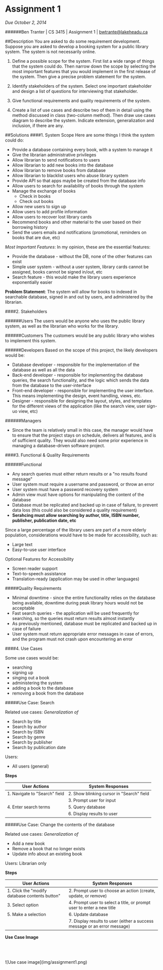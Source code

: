 Assignment 1
=============

*Due October 2, 2014*

######Ben Tranter | CS 3415 | Assignment 1 | bwtrante@lakeheadu.ca

##Description
You are asked to do some requirement development. Suppose you are asked to develop a booking system for a public library system. The system is not necessarily online.

1. Define a possible scope for the system. First list a wide range of things that the system could do. Then narrow down the scope by selecting the most important features that you would implement in the first release of the system. Then give a precise problem statement for the system.

2. Identify stakeholders of the system. Select one important stakeholder and design a list of questions for interviewing that stakeholder.

3. Give functional requirements and quality requirements of the system.

4. Create a list of use cases and describe two of them in detail using the method discussed in class (two-column method). Then draw use cases diagram to describe the system. Indicate extension, generalization and inclusion, if there are any.

##Solutions
####1. System Scope
Here are some things I think the system could do:
- Provide a database containing every book, with a system to manage it
- Give the librarian administrative privileges
- Allow librarian to send notifications to users
- Allow librarian to add new books into the database
- Allow librarian to remove books from database
- Allow librarian to blacklist users who abuse library system
- Provide API so that apps maybe be created from the database info
- Allow users to search for availability of books through the system
- Manage the exchange of books
  - Check in books
  - Check out books
- Allow new users to sign up
- Allow users to add profile information
- Allow users to recover lost library cards
- Recommend books and other material to the user based on their borrowing history
- Send the users emails and notifications (promotional, reminders on books that are due, etc)

*Most Important Features*: In my opinion, these are the essential features:
- Provide the database - without the DB, none of the other features can exist
- Simple user system - without a user system, library cards cannot be assigned, books cannot be signed in/out, etc
- Search feature - this would make the library users experience exponentially easier

**Problem Statement**: The system will allow for books to indexed in searchable database, signed in and out by users, and administered by the librarian.

####2. Stakeholders

######Users
The users would be anyone who uses the public library system, as well as the librarian who works for the library.

######Customers
The customers would be any public library who wishes to implement this system.

######Developers
Based on the scope of this project, the likely developers would be:
- Database developer - responsible for the implementation of the database as well as all the data
- Back-end developer - responsible for implementing the database queries, the search functionality, and the logic which sends the data from the database to the user-interface
- Front-end developer - responsible for implementing the user interface. This means implementing the design, event handling, views, etc.
- Designer - responsible for designing the layout, styles, and templates for the different views of the application (like the search view, user sign-uo view, etc)

######Managers
- Since the team is relatively small in this case, the manager would have to ensure that the project stays on schedule, delivers all features, and is of sufficient quality. They would also need some prior experience in managing a database-driven software project.

####3. Functional & Quality Requirements

######Functional
- Any search queries must either return results or a "no results found message"
- User system must require a username and password, or throw an error
- User system must have a password recovery system
- Admin view must have options for manipulating the content of the database
- Database must be replicated and backed up in case of failure, to prevent data loss (this could also be considered a quality requirement)
- **Serahcing must allow searching by author, title, ISBN number, publisher, publication date, etc**

Since a large percentage of the library users are part of a more elderly population, considerations would have to be made for accessibility, such as:
- Large text
- Easy-to-use user interface

Optional Features for Accessibility
- Screen reader support
- Text-to-speech assistance
- Translation-ready (application may be used in other languages)

#####Quality Requirements
- Minimal downtime - since the entire functionality relies on the database being available, downtime during peak library hours would not be acceptable
- Fast search queries - the application will be used frequently for searching, so the queries must return results almost instantly
- As previously mentioned, database must be replicated and backed up in case of failure
- User system must return appropriate error messages in case of errors, and the program must not crash upon encountering an error

####4. Use Cases

Some use cases would be:
- searching
- signing up
- singing out a book
- administering the system
- adding a book to the database
- removing a book from the database

#####Use Case: Search

Related use cases:
*Generalization of*
- Search by title
- Search by author
- Search by ISBN
- Search by genre
- Search by publisher
- Search by publication date

Users:
- All users (general)

**Steps**

| User Actions                  | System Responses                          |
|-------------------------------|-------------------------------------------|
| 1. Navigate to "Search" field | 2. Show blinking cursor in "Search" field |
|                               | 3. Prompt user for input                  |
| 4. Enter search terms         | 5. Query database                         |
|                               | 6. Display results to user                |

#####Use Case: Change the contents of the database

Related use cases:
*Generalization of*
- Add a new book
- Remove a book that no longer exists
- Update info about an existing book

Users: Librarian only

**Steps**

| User Actions                  | System Responses                          |
|-------------------------------|-------------------------------------------|
| 1. Click the "modify database contents button" | 2. Prompt user to choose an action (create, update, or remove) |
| 3. Select option              | 4. Prompt user to select a title, or prompt user to enter a new title           |
| 5. Make a selection           | 6. Update database                       |
|                               | 7. Display results to user (either a success message or an error message)       |


**Use Case Image**

<br />
<br />
<br />
![Use case image](img/assignment1.png)
